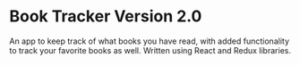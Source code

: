 # Book Tracker Version 2.0
An app to keep track of what books you have read, with added functionality to track your favorite books as well. Written using React and Redux libraries. 
